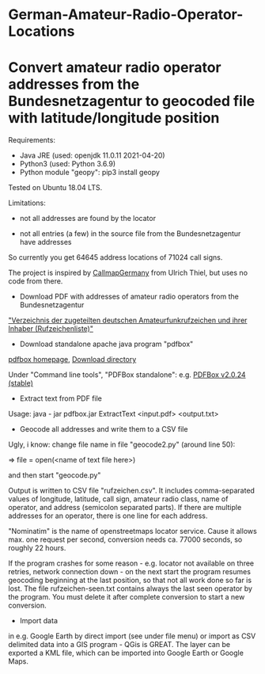 # German-Amateur-Radio-Operator-Locations

Convert amateur radio operator addresses from the Bundesnetzagentur to geocoded file with latitude/longitude position
=====================

Requirements:

- Java JRE (used: openjdk 11.0.11 2021-04-20)
- Python3 (used: Python 3.6.9)
- Python module "geopy": pip3 install geopy

Tested on Ubuntu 18.04 LTS.

Limitations:

* not all addresses are found by the locator

* not all entries (a few) in the source file from the
  Bundesnetzagentur have addresses

So currently you get 64645 address locations of 71024 call signs.

The project is inspired by
[CallmapGermany](https://github.com/df8oe/CallmapGermany) from Ulrich
Thiel, but uses no code from there.

* Download PDF with addresses of amateur radio operators from the Bundesnetzagentur

["Verzeichnis der zugeteilten deutschen Amateurfunkrufzeichen und ihrer Inhaber (Rufzeichenliste)"](https://www.bundesnetzagentur.de/SharedDocs/Downloads/DE/Sachgebiete/Telekommunikation/Unternehmen_Institutionen/Frequenzen/Amateurfunk/Rufzeichenliste/Rufzeichenliste_AFU.html)

* Download standalone apache java program "pdfbox"

[pdfbox homepage](https://pdfbox.apache.org), [Download directory](https://pdfbox.apache.org/download.html)

Under "Command line tools", "PDFBox standalone":
e.g. [PDFBox v2.0.24 (stable)](https://www.apache.org/dyn/closer.lua/pdfbox/2.0.24/pdfbox-app-2.0.24.jar)

* Extract text from PDF file

Usage: java - jar pdfbox.jar ExtractText <input.pdf> <output.txt>

* Geocode all addresses and write them to a CSV file

Ugly, i know: change file name in file "geocode2.py" (around line 50):

=> file = open(\<name of text file here\>)

and then start "geocode.py"

Output is written to CSV file "rufzeichen.csv". It includes
comma-separated values of longitude, latitude, call sign, amateur
radio class, name of operator, and address (semicolon separated
parts). If there are multiple addresses for an operator, there is one
line for each address.

"Nominatim" is the name of openstreetmaps locator service. Cause it allows
max. one request per second, conversion needs ca. 77000 seconds, so
roughly 22 hours.

If the program crashes for some reason - e.g. locator not available on
three retries, network connection down - on the next start the program
resumes geocoding beginning at the last position, so that not all work
done so far is lost. The file rufzeichen-seen.txt contains always the
last seen operator by the program. You must delete it after complete
conversion to start a new conversion.

* Import data

in e.g. Google Earth by direct import (see under file menu) or import
as CSV delimited data into a GIS program - QGis is GREAT. The layer
can be exported a KML file, which can be imported into Google Earth or
Google Maps.
